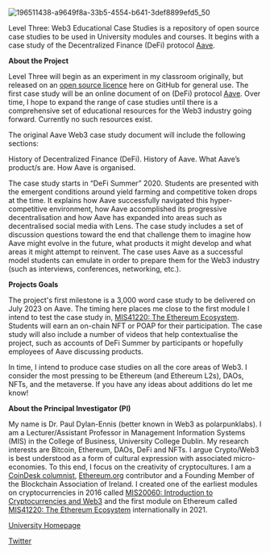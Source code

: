 ![196511438-a9649f8a-33b5-4554-b641-3def8899efd5_50](https://user-images.githubusercontent.com/84196983/196559053-6ecd017a-ad12-491b-b55d-beedb14ac3bc.png)

Level Three: Web3 Educational Case Studies is a repository of open source case studies to be used in University modules and courses. It begins with a case study of the Decentralized Finance (DeFi) protocol [Aave](https://aave.com//). 

**About the Project**

Level Three will begin as an experiment in my classroom originally, but released on an [open source licence](https://github.com/polarpunklabs/levelthree/blob/main/LICENSE) here on GitHub for general use. The first case study will be an online document of on (DeFi) protocol [Aave](https://aave.com//). Over time, I hope to expand the range of case studies until there is a comprehensive set of educational resources for the Web3 industry going forward. Currently no such resources exist. 

The original Aave Web3 case study document will include the following sections:

History of Decentralized Finance (DeFi). 
History of Aave. 
What Aave’s product/s are. 
How Aave is organised. 

The case study starts in “DeFi Summer” 2020. Students are presented with the emergent conditions around yield farming and competitive token drops at the time. It explains how Aave successfully navigated this hyper-competitive environment, how Aave accomplished its progressive decentralisation and how Aave has expanded into areas such as decentralised social media with Lens. The case study includes a set of discussion questions toward the end that challenge them to imagine how Aave might evolve in the future, what products it might develop and what areas it might attempt to reinvent. The case uses Aave as a successful model students can emulate in order to prepare them for the Web3 industry (such as interviews, conferences, networking, etc.). 

**Projects Goals**

The project's first milestone is a 3,000 word case study to be delivered on July 2023 on Aave. The timing here places me close to the first module I intend to test the case study in, [MIS41220: The Ethereum Ecosystem](https://hub.ucd.ie/usis/!W_HU_MENU.P_PUBLISH?p_tag=MODULE&MODULE=MIS41220). Students will earn an on-chain NFT or POAP for their participation. The case study will also include a number of videos that help contextualise the project, such as accounts of DeFi Summer by participants or hopefully employees of Aave discussing products. 

In time, I intend to produce case studies on all the core areas of Web3. I consider the most pressing to be Ethereum (and Ethereum L2s), DAOs, NFTs, and the metaverse. If you have any ideas about additions do let me know!

**About the Principal Investigator (PI)**

My name is Dr. Paul Dylan-Ennis (better known in Web3 as polarpunklabs). I am a Lecturer/Assistant Professor in Management Information Systems (MIS) in the College of Business, University College Dublin. My research interests are Bitcoin, Ethereum, DAOs, DeFi and NFTs. I argue Crypto/Web3 is best understood as a form of cultural expression with associated micro-economies. To this end, I focus on the creativity of cryptocultures. I am a [CoinDesk columnist](https://www.coindesk.com/author/PaulEnnis/), [Ethereum.org](https://github.com/polarpunklabs) contributor and a Founding Member of the Blockchain Association of Ireland. I created one of the earliest modules on cryptocurrencies in 2016 called [MIS20060: Introduction to Cryptocurrencies and Web3](https://hub.ucd.ie/usis/!W_HU_MENU.P_PUBLISH?p_tag=MODULE&MODULE=MIS20060) and the first module on Ethereum called [MIS41220: The Ethereum Ecosystem](https://hub.ucd.ie/usis/!W_HU_MENU.P_PUBLISH?p_tag=MODULE&MODULE=MIS41220) internationally in 2021. 

[University Homepage](https://people.ucd.ie/paul.dylan-ennis)

[Twitter](twitter.com/polarpunklabs)

